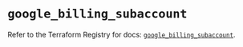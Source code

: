 # `google_billing_subaccount`

Refer to the Terraform Registry for docs: [`google_billing_subaccount`](https://registry.terraform.io/providers/hashicorp/google/5.37.0/docs/resources/billing_subaccount).
